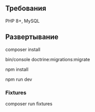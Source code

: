 
## Требования

PHP 8+, MySQL

## Развертывание

composer install

bin/console doctrine:migrations:migrate

npm install

npm run dev

### Fixtures

composer run fixtures 
